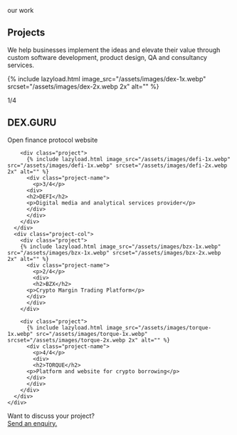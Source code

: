 <script src="/assets/js/lazysizes.min.js" async=""></script>
<section id="projects">
<div class="projects">
  <div class="container">
    <div class="start-conversation">
        <p class="h2-text">our work</p>
    </div>
    <div class="project-head">
    <div class="project-col-head">
    <h1 class="selected-projects">Projects</h1>
    </div>
    <div class="project-col-head">
    <p>We help businesses implement the ideas and elevate their value through custom software development, product design, QA and consultancy services.</p>
    </div>
    </div>
    <div class="project-cols">
      <div class="project-col">
        <div class="project">
          {% include lazyload.html image_src="/assets/images/dex-1x.webp" srcset="/assets/images/dex-2x.webp 2x" alt="" %}
          <div class="project-name">
            <p>1/4</p>
            <div> 
              <h2>DEX.GURU</h2>
              <p>Open finance protocol website</p>
            </div>
          </div>
        </div>

        <div class="project">
          {% include lazyload.html image_src="/assets/images/defi-1x.webp" src="/assets/images/defi-1x.webp" srcset="/assets/images/defi-2x.webp 2x" alt="" %}
          <div class="project-name">
            <p>3/4</p>
          <div>
          <h2>DEFI</h2>
          <p>Digital media and analytical services provider</p>
          </div>
          </div>
        </div>
      </div>
      <div class="project-col">
        <div class="project">
        {% include lazyload.html image_src="/assets/images/bzx-1x.webp" src="/assets/images/bzx-1x.webp" srcset="/assets/images/bzx-2x.webp 2x" alt="" %}
          <div class="project-name">
            <p>2/4</p>
            <div>
            <h2>BZX</h2>
          <p>Crypto Margin Trading Platform</p>
          </div>
          </div>
        </div>

        <div class="project">
          {% include lazyload.html image_src="/assets/images/torque-1x.webp" src="/assets/images/torque-1x.webp" srcset="/assets/images/torque-2x.webp 2x" alt="" %}
          <div class="project-name">
            <p>4/4</p>
            <div>
            <h2>TORQUE</h2>
          <p>Platform and website for crypto borrowing</p>
          </div>
          </div>
        </div>
      </div>
    </div>

  </div>
  </div>

  <div class="project-down">
    <div class="container">
      <div class="project-foot-text">
        <div class="h2-text">Want to discuss your project?</div>
        <a class="mail" href="mailto:info@nordicsoft.ee"
              title="email" aria-label="email">Send an enquiry.</a>
      </div>
    </div>

  </div>
</section>
